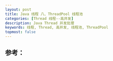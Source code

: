 ```yaml
---
layout: post
title: Java 线程 八、ThreadPool 线程池
categories: [Thread 线程--高并发]
description: Java Thread 并发处理
keywords: 线程, Thread, 高并发, 线程池, ThreadPool
topmost: false
---
```











## 参考：

